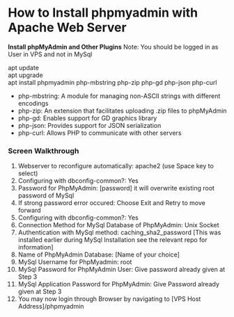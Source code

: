 # **How to Install phpmyadmin with Apache Web Server**  
**Install phpMyAdmin and Other Plugins** 
Note: You should be logged in as User in VPS and not in MySql

apt update  
apt upgrade  
apt install phpmyadmin php-mbstring php-zip php-gd php-json php-curl  
- php-mbstring: A module for managing non-ASCII strings with different encodings  
- php-zip: An extension that facilitates uploading .zip files to phpMyAdmin  
- php-gd: Enables support for GD graphics library  
- php-json: Provides support for JSON serialization  
- php-curl: Allows PHP to communicate with other servers  

### **Screen Walkthrough**  
1. Webserver to reconfigure automatically: apache2 (use Space key to select)
2. Configuring with dbconfig-common?: Yes
3. Password for PhpMyAdmin: [password] it will overwrite existing root password of MySql
4. If strong password error occured: Choose Exit and Retry to move forward
5. Configuring with dbconfig-common?: Yes
6. Connection Method for MySql Database of PhpMyAdmin: Unix Socket
7. Authentication with MySql method: caching_sha2_password [This was installed earlier during MySql Installation see the relevant repo for information]
8. Name of PhpMyAdmin Database: [Name of your choice]
9. MySql Username for PhpMyadmin: root
10. MySql Password for PhpMyAdmin User: Give password already given at Step 3
11. MySql Application Password for PhpMyAdmin: Give Password already given at Step 3    
12. You may now login through Browser by navigating to [VPS Host Address]/phpmyadmin